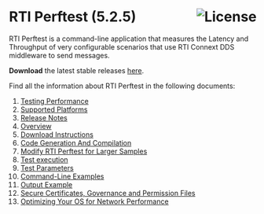 # RTI Perftest (5.2.5) [<img alt="License" src="https://img.shields.io/badge/License-EPL%201.0-red.svg" align="right" />](https://opensource.org/licenses/EPL-1.0)

RTI Perftest is a command-line application that measures the Latency and Throughput of very configurable scenarios that use RTI Connext DDS middleware to send messages.

**Download** the latest stable releases [here](https://github.com/rticommunity/rtiperftest/releases).

Find all the information about RTI Perftest in the following documents:

1.  [Testing Performance](srcDoc/md/testing_performance.md)
2.  [Supported Platforms](srcDoc/md/supported_platforms.md)
3.  [Release Notes](srcDoc/md/release_notes.md)
4.  [Overview](srcDoc/md/overview.md)
5.  [Download Instructions](srcDoc/md/download_instructions.md)
6.  [Code Generation And Compilation](srcDoc/md/code_generation_and_compilation.md)
7.  [Modify RTI Perftest for Larger Samples](srcDoc/md/large_samples.md)
8.  [Test execution](srcDoc/md/execution.md)
9.  [Test Parameters](srcDoc/md/test_parameters.md)
10. [Command-Line Examples](srcDoc/md/command_line_examples.md)
11. [Output Example](srcDoc/md/output_example.md)
12. [Secure Certificates, Governance and Permission Files](srcDoc/md/secure.md)
13. [Optimizing Your OS for Network Performance](srcDoc/md/optimizing.md)
